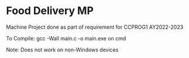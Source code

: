 
# Food Delivery MP

Machine Project done as part of requirement for CCPROG1 
AY2022-2023

To Compile: gcc -Wall main.c -o main.exe on cmd

Note: Does not work on non-Windows devices
